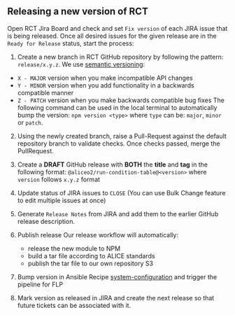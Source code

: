 ## Releasing a new version of RCT

Open RCT Jira Board and check and set `Fix version` of each JIRA issue that is being released.
Once all desired issues for the given release are in the `Ready for Release` status, start the process:

1. Create a new branch in RCT GitHub repository by following the pattern: `release/x.y.z`. We use [semantic versioning](https://semver.org/):  
- `X - MAJOR` version when you make incompatible API changes
- `Y - MINOR` version when you add functionality in a backwards compatible manner
- `Z - PATCH` version when you make backwards compatible bug fixes
The following command can be used in the local terminal to automatically bump the version: `npm version <type>` where `type` can be: `major`, `minor` or `patch`.
2. Using the newly created branch, raise a Pull-Request against the default repository branch to validate checks. Once checks passed, merge the PullRequest.
3. Create a **DRAFT** GitHub release with **BOTH** the **title** and **tag** in the following format: `@aliceo2/run-condition-table@<version>` where `version` follows `x.y.z` format
4. Update status of JIRA issues to `CLOSE` (You can use Bulk Change feature to edit multiple issues at once)
5. Generate `Release Notes` from JIRA and add them to the earlier GitHub release description.
6. Publish release
   Our release workflow will automatically: 
   - release the new module to NPM
   - build a tar file according to ALICE standards
   - publish the tar file to our own repository S3

7. Bump version in Ansible Recipe [system-configuration](https://gitlab.cern.ch/AliceO2Group/system-configuration) and trigger the pipeline for FLP
8. Mark version as released in JIRA and create the next release so that future tickets can be associated with it.
